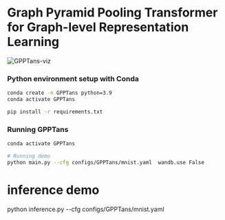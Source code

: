 # Graph Pyramid Pooling Transformer for Graph-level Representation Learning

![GPPTans-viz](./fig/GPPTans.png)

### Python environment setup with Conda

```bash
conda create -n GPPTans python=3.9
conda activate GPPTans

pip install -r requirements.txt

```


### Running GPPTans
```bash
conda activate GPPTans

# Running demo
python main.py --cfg configs/GPPTans/mnist.yaml  wandb.use False
```
# inference demo
python inference.py --cfg configs/GPPTans/mnist.yaml

